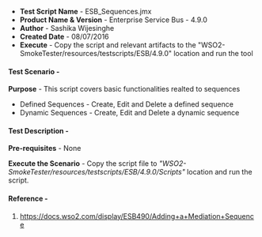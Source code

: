 - **Test Script Name** - ESB_Sequences.jmx
- **Product Name & Version** - Enterprise Service Bus - 4.9.0
- **Author** - Sashika Wijesinghe
- **Created Date** - 08/07/2016
- **Execute** - Copy the script and relevant artifacts to the "WSO2-SmokeTester/resources/testscripts/ESB/4.9.0" location and run the tool

#### **Test Scenario** -
 **Purpose** - This script covers basic functionalities realted to sequences 
- Defined Sequences - Create, Edit and Delete a defined sequence
- Dynamic Sequences - Create, Edit and Delete a dynamic sequence

#### **Test Description** -
 **Pre-requisites** - None

 **Execute the Scenario** -  Copy the script file to _"WSO2-SmokeTester/resources/testscripts/ESB/4.9.0/Scripts"_ location and run the script.
 
 
#### **Reference** -
1) https://docs.wso2.com/display/ESB490/Adding+a+Mediation+Sequence


